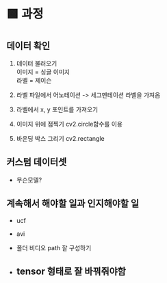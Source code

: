# 🟩 과정  

## 데이터 확인  
1. 데이터 불러오기  
	이미지 = 싱글 이미지  
	라벨 = 제이슨  
2. 라벨 파일에서 어노테이션 -> 세그멘테이션 라벨을 가져옴  
3. 라벨에서 x, y 포인트를 가져오기  
4. 이미지 위에 점찍기 cv2.circle함수를 이용  

5. 바운딩 박스 그리기 cv2.rectangle  

## 커스텀 데이터셋  
- 무슨모델?  


## 계속해서 해야할 일과 인지해야할 일  
- ucf  
- avi  
- 폴더 비디오 path 잘 구성하기  

- tensor 형태로 잘 바꿔줘야함  
	- 